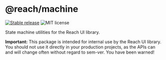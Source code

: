 # @reach/machine

[![Stable release](https://img.shields.io/npm/v/@reach/machine.svg)](https://npm.im/@reach/machine) ![MIT license](https://badgen.now.sh/badge/license/MIT)

State machine utilities for the Reach UI library.

**Important:** This package is intended for internal use by the Reach UI library. You should not use it directly in your production projects, as the APIs can and will change often without regard to sem-ver. You have been warned!
